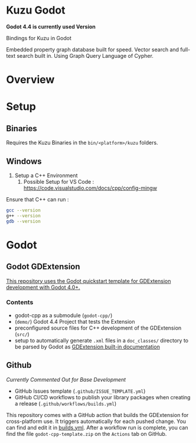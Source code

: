 # Kuzu Godot

**Godot 4.4 is currently used Version**

Bindings for Kuzu in Godot

Embedded property graph database built for speed. Vector search and full-text search built in. Using Graph Query Language of Cypher.

# Overview

# Setup

## Binaries

Requires the Kuzu Binaries in the `bin/<platform>/kuzu` folders.

## Windows

1. Setup a C++ Environment
   1. Possible Setup for VS Code : https://code.visualstudio.com/docs/cpp/config-mingw

Ensure that C++ can run :

```bash
gcc --version
g++ --version
gdb --version
```

# Godot

## Godot GDExtension

[This repository uses the Godot quickstart template for GDExtension development with Godot 4.0+.](https://github.com/godotengine/godot-cpp-template)

### Contents

- godot-cpp as a submodule (`godot-cpp/`)
- (`demo/`) Godot 4.4 Project that tests the Extension
- preconfigured source files for C++ development of the GDExtension (`src/`)
- setup to automatically generate `.xml` files in a `doc_classes/` directory to be parsed by Godot as [GDExtension built-in documentation](https://docs.godotengine.org/en/stable/tutorials/scripting/gdextension/gdextension_docs_system.html)

## Github

_Currently Commented Out for Base Development_

- GitHub Issues template (`.github/ISSUE_TEMPLATE.yml`)
- GitHub CI/CD workflows to publish your library packages when creating a release (`.github/workflows/builds.yml`)

This repository comes with a GitHub action that builds the GDExtension for cross-platform use. It triggers automatically for each pushed change. You can find and edit it in [builds.yml](.github/workflows/builds.yml).
After a workflow run is complete, you can find the file `godot-cpp-template.zip` on the `Actions` tab on GitHub.
